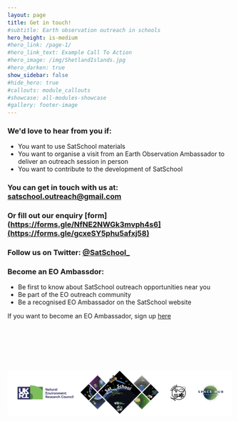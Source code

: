 ```yaml
---
layout: page
title: Get in touch!
#subtitle: Earth observation outreach in schools
hero_height: is-medium
#hero_link: /page-1/
#hero_link_text: Example Call To Action
#hero_image: /img/ShetlandIslands.jpg
#hero_darken: true
show_sidebar: false
#hide_hero: true
#callouts: module_callouts
#showcase: all-modules-showcase
#gallery: footer-image
---
```

### We'd love to hear from you if:

- You want to use SatSchool materials
- You want to organise a visit from an Earth Observation Ambassador to deliver an outreach session in person
- You want to contribute to the development of SatSchool

### You can get in touch with us at: [satschool.outreach@gmail.com](mailto:satschool.outreach@gmail.com)

### Or fill out our enquiry [form](https://forms.gle/NfNE2NWGk3mvph4s6](https://forms.gle/gcxeSY5phu5afxj58)

### Follow us on Twitter: [@SatSchool_](https://twitter.com/SatSchool_)

### Become an EO Ambassdor:

- Be first to know about SatSchool outreach opportunities near you
- Be part of the EO outreach community 
- Be a recognised EO Ambassador on the SatSchool website

If you want to become an EO Ambassador, sign up [here](https://forms.gle/NfNE2NWGk3mvph4s6)

<br/><br/><br/><br/><br/>


![SatSchool footer](/img/satschool-footer.png "SatSchool footer")
